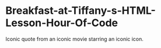 # Breakfast-at-Tiffany-s-HTML-Lesson-Hour-Of-Code
Iconic quote from an iconic movie starring an iconic icon. 
